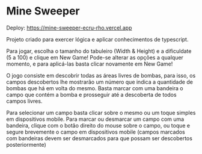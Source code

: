 # Mine Sweeper

Deploy: https://mine-sweeper-ecru-rho.vercel.app

Projeto criado para exercer lógica e aplicar conhecimentos de typescript.

Para jogar, escolha o tamanho do tabuleiro (Width & Height) e a dificuldate (5 a 100) e clique em New Game! Pode-se alterar as opções a qualquer momento, e para aplicá-las basta clicar novamente em New Game!

O jogo consiste em descobrir todas as áreas livres de bombas, para isso, os campos descobertos lhe mostrarão um número que indica a quantidade de bombas que há em volta do mesmo. Basta marcar com uma bandeira o campo que contém a bomba e prosseguir até a descoberta de todos campos livres.

Para selecionar um campo basta clicar sobre o mesmo ou um toque simples em dispositivos mobile. Para marcar ou desmarcar um campo com uma bandeira, clique com o botão direito do mouse sobre o campo, ou toque e segure brevemente o campo em dispositivos mobile (campos marcados com bandeiras devem ser desmarcados para que possam ser descobertos posteriormente)
